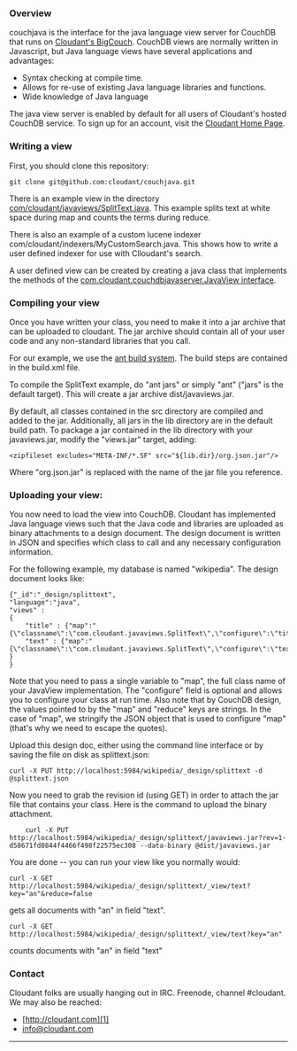 ### Overview

couchjava is the interface for the java language view server for CouchDB that runs on [Cloudant's BigCouch][1].  CouchDB views are normally written in Javascript, but Java language views have several applications and advantages:

 * Syntax checking at compile time.
 * Allows for re-use of existing Java language libraries and functions.
 * Wide knowledge of Java language

The java view server is enabled by default for all users of Cloudant's hosted CouchDB service.  To sign up for an account, visit the [Cloudant Home Page][1].

### Writing a view

First, you should clone this repository:

	git clone git@github.com:cloudant/couchjava.git

There is an example view in the directory [com/cloudant/javaviews/SplitText.java][3].  This example splits text at white space during map and counts the terms during reduce.   

There is also an example of a custom lucene indexer com/cloudant/indexers/MyCustomSearch.java.  This shows how to write a user defined indexer for use with Clloudant's search.

A user defined view can be created by creating a java class that implements the methods of the [com.cloudant.couchdbjavaserver.JavaView interface][2].

### Compiling your view

Once you have written your class, you need to make it into a jar archive that can be uploaded to cloudant.  The jar archive should contain all of your user code and any non-standard libraries that you call.  

For our example, we use the [ant build system][4].  The build steps are contained in the build.xml file.

To compile the SplitText example, do "ant jars" or simply "ant" ("jars" is the default target).  This will create a jar archive dist/javaviews.jar.

By default, all classes contained in the src directory are compiled and added to the jar.  Additionally, all jars in the lib directory are in the default build path.  To package a jar contained in the lib directory with your javaviews.jar, modify the "views.jar" target, adding:

	<zipfileset excludes="META-INF/*.SF" src="${lib.dir}/org.json.jar"/>

Where "org.json.jar" is replaced with the name of the jar file you reference.

### Uploading your view:

You now need to load the view into CouchDB.  Cloudant has implemented Java language views such that the Java code and libraries are uploaded as binary attachments to a design document.  The design document is written in JSON and specifies which class to call and any necessary configuration information.   


For the following example, my database is named "wikipedia".  The design document looks like:


    {"_id":"_design/splittext",
    "language":"java",
    "views" :
	{
		"title" : {"map":"{\"classname\":\"com.cloudant.javaviews.SplitText\",\"configure\":\"title\"}","reduce":"com.cloudant.javaviews.SplitText"},
		"text" : {"map":"{\"classname\":\"com.cloudant.javaviews.SplitText\",\"configure\":\"text\"}","reduce":"com.cloudant.javaviews.SplitText"}
	}
    }

Note that you need to pass a single variable to "map", the full class name of your JavaView implementation.  The "configure" field is optional and allows you to configure your class at run time.  Also note that by CouchDB design, the values pointed to by the "map" and "reduce" keys are strings.  In the case of "map", we stringify the JSON object that is used to configure "map" (that's why we need to escape the quotes).

Upload this design doc, either using the command line interface or by saving the file on disk as splittext.json:

	curl -X PUT http://localhost:5984/wikipedia/_design/splittext -d @splittext.json

Now you need to grab the revision id (using GET) in order to attach the jar file that contains your class.  Here is the command to upload the binary attachment.

    	curl -X PUT http://localhost:5984/wikipedia/_design/splittext/javaviews.jar?rev=1-d58671fd0844f4466f498f22575ec308 --data-binary @dist/javaviews.jar

You are done -- you can run your view like you normally would:

	curl -X GET http://localhost:5984/wikipedia/_design/splittext/_view/text?key="an"&reduce=false

gets all documents with "an" in field "text".

	curl -X GET http://localhost:5984/wikipedia/_design/splittext/_view/text?key="an"

counts documents with "an" in field "text"

### Contact

Cloudant folks are usually hanging out in IRC.  Freenode, channel #cloudant.  We may also be reached:

 * [http://cloudant.com][1]
 * [info@cloudant.com][5]

----

[1]: http://www.cloudant.com
[2]: https://cloudant.com/doc/javaviews/com/cloudant/couchdbjavaserver/JavaView.html
[3]: https://cloudant.com/doc/javaviews/com/cloudant/javaviews/SplitText.html
[4]: http://ant.apache.org/
[5]: mailto:info@cloudant.com